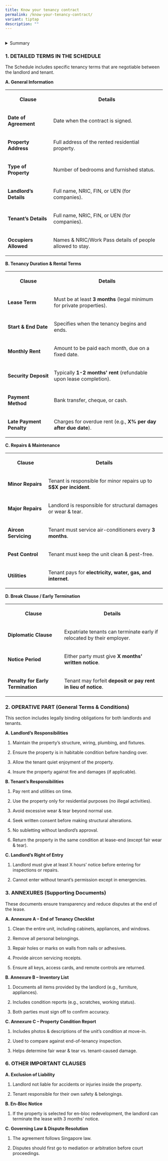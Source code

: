 ```yaml
---
title: Know your tenancy contract
permalink: /know-your-tenancy-contract/
variant: tiptap
description: ""
---
```

<h2></h2>
<div data-type="detailGroup" class="isomer-accordion-group isomer-accordion isomer-accordion-white">
<details class="isomer-details">
<summary>Summary</summary>
<div data-type="detailsContent" class="isomer-details-content">
<p>✔ Mandatory Minimum Lease: 3 months (for private residential properties).
<br>✔ Security Deposit: Typically 1-2 months' rent (refundable).
<br>✔ Minor Repairs: Tenant covers up to S$X per incident; major repairs are
landlord’s duty.
<br>✔ Aircon Servicing: Tenant must service it every 3 months.
<br>✔ Early Termination: Diplomatic Clause applies for expats (if included).
<br>✔ End-of-Tenancy Inspection: Unit must be clean &amp; in original condition.</p>
</div>
</details>
</div>
<p></p>
<h3>1. DETAILED TERMS IN THE SCHEDULE</h3>
<p>The Schedule includes specific tenancy terms that are negotiable between
the landlord and tenant.</p>
<p><strong>A. General Information</strong>
</p>
<table style="minWidth: 50px">
<colgroup>
<col>
<col>
</colgroup>
<tbody>
<tr>
<th rowspan="1" colspan="1">
<p>Clause</p>
</th>
<th rowspan="1" colspan="1">
<p>Details</p>
</th>
</tr>
<tr>
<td rowspan="1" colspan="1">
<p><strong>Date of Agreement</strong>
</p>
</td>
<td rowspan="1" colspan="1">
<p>Date when the contract is signed.</p>
</td>
</tr>
<tr>
<td rowspan="1" colspan="1">
<p><strong>Property Address</strong>
</p>
</td>
<td rowspan="1" colspan="1">
<p>Full address of the rented residential property.</p>
</td>
</tr>
<tr>
<td rowspan="1" colspan="1">
<p><strong>Type of Property</strong>
</p>
</td>
<td rowspan="1" colspan="1">
<p>Number of bedrooms and furnished status.</p>
</td>
</tr>
<tr>
<td rowspan="1" colspan="1">
<p><strong>Landlord’s Details</strong>
</p>
</td>
<td rowspan="1" colspan="1">
<p>Full name, NRIC, FIN, or UEN (for companies).</p>
</td>
</tr>
<tr>
<td rowspan="1" colspan="1">
<p><strong>Tenant’s Details</strong>
</p>
</td>
<td rowspan="1" colspan="1">
<p>Full name, NRIC, FIN, or UEN (for companies).</p>
</td>
</tr>
<tr>
<td rowspan="1" colspan="1">
<p><strong>Occupiers Allowed</strong>
</p>
</td>
<td rowspan="1" colspan="1">
<p>Names &amp; NRIC/Work Pass details of people allowed to stay.</p>
</td>
</tr>
</tbody>
</table>
<p></p>
<p><strong>B. Tenancy Duration &amp; Rental Terms</strong>
</p>
<table style="minWidth: 50px">
<colgroup>
<col>
<col>
</colgroup>
<tbody>
<tr>
<th rowspan="1" colspan="1">
<p>Clause</p>
</th>
<th rowspan="1" colspan="1">
<p>Details</p>
</th>
</tr>
<tr>
<td rowspan="1" colspan="1">
<p><strong>Lease Term</strong>
</p>
</td>
<td rowspan="1" colspan="1">
<p>Must be at least <strong>3 months</strong> (legal minimum for private properties).</p>
</td>
</tr>
<tr>
<td rowspan="1" colspan="1">
<p><strong>Start &amp; End Date</strong>
</p>
</td>
<td rowspan="1" colspan="1">
<p>Specifies when the tenancy begins and ends.</p>
</td>
</tr>
<tr>
<td rowspan="1" colspan="1">
<p><strong>Monthly Rent</strong>
</p>
</td>
<td rowspan="1" colspan="1">
<p>Amount to be paid each month, due on a fixed date.</p>
</td>
</tr>
<tr>
<td rowspan="1" colspan="1">
<p><strong>Security Deposit</strong>
</p>
</td>
<td rowspan="1" colspan="1">
<p>Typically <strong>1-2 months' rent</strong> (refundable upon lease completion).</p>
</td>
</tr>
<tr>
<td rowspan="1" colspan="1">
<p><strong>Payment Method</strong>
</p>
</td>
<td rowspan="1" colspan="1">
<p>Bank transfer, cheque, or cash.</p>
</td>
</tr>
<tr>
<td rowspan="1" colspan="1">
<p><strong>Late Payment Penalty</strong>
</p>
</td>
<td rowspan="1" colspan="1">
<p>Charges for overdue rent (e.g., <strong>X% per day after due date</strong>).</p>
</td>
</tr>
</tbody>
</table>
<p></p>
<p><strong>C. Repairs &amp; Maintenance</strong>
</p>
<table style="minWidth: 50px">
<colgroup>
<col>
<col>
</colgroup>
<tbody>
<tr>
<th rowspan="1" colspan="1">
<p>Clause</p>
</th>
<th rowspan="1" colspan="1">
<p>Details</p>
</th>
</tr>
<tr>
<td rowspan="1" colspan="1">
<p><strong>Minor Repairs</strong>
</p>
</td>
<td rowspan="1" colspan="1">
<p>Tenant is responsible for minor repairs up to <strong>S$X per incident</strong>.</p>
</td>
</tr>
<tr>
<td rowspan="1" colspan="1">
<p><strong>Major Repairs</strong>
</p>
</td>
<td rowspan="1" colspan="1">
<p>Landlord is responsible for structural damages or wear &amp; tear.</p>
</td>
</tr>
<tr>
<td rowspan="1" colspan="1">
<p><strong>Aircon Servicing</strong>
</p>
</td>
<td rowspan="1" colspan="1">
<p>Tenant must service air-conditioners every <strong>3 months</strong>.</p>
</td>
</tr>
<tr>
<td rowspan="1" colspan="1">
<p><strong>Pest Control</strong>
</p>
</td>
<td rowspan="1" colspan="1">
<p>Tenant must keep the unit clean &amp; pest-free.</p>
</td>
</tr>
<tr>
<td rowspan="1" colspan="1">
<p><strong>Utilities</strong>
</p>
</td>
<td rowspan="1" colspan="1">
<p>Tenant pays for <strong>electricity, water, gas, and internet</strong>.</p>
</td>
</tr>
</tbody>
</table>
<p></p>
<p><strong>D. Break Clause / Early Termination</strong>
</p>
<table style="minWidth: 50px">
<colgroup>
<col>
<col>
</colgroup>
<tbody>
<tr>
<th rowspan="1" colspan="1">
<p>Clause</p>
</th>
<th rowspan="1" colspan="1">
<p>Details</p>
</th>
</tr>
<tr>
<td rowspan="1" colspan="1">
<p><strong>Diplomatic Clause</strong>
</p>
</td>
<td rowspan="1" colspan="1">
<p>Expatriate tenants can terminate early if relocated by their employer.</p>
</td>
</tr>
<tr>
<td rowspan="1" colspan="1">
<p><strong>Notice Period</strong>
</p>
</td>
<td rowspan="1" colspan="1">
<p>Either party must give <strong>X months’ written notice</strong>.</p>
</td>
</tr>
<tr>
<td rowspan="1" colspan="1">
<p><strong>Penalty for Early Termination</strong>
</p>
</td>
<td rowspan="1" colspan="1">
<p>Tenant may forfeit <strong>deposit or pay rent in lieu of notice</strong>.</p>
</td>
</tr>
</tbody>
</table>
<h3>2. OPERATIVE PART (General Terms &amp; Conditions)</h3>
<p>This section includes legally binding obligations for both landlords and
tenants.</p>
<p><strong>A. Landlord’s Responsibilities</strong>
</p>
<ol data-tight="true" class="tight">
<li>
<p>Maintain the property’s structure, wiring, plumbing, and fixtures.</p>
</li>
<li>
<p>Ensure the property is in habitable condition before handing over.</p>
</li>
<li>
<p>Allow the tenant quiet enjoyment of the property.</p>
</li>
<li>
<p>Insure the property against fire and damages (if applicable).</p>
</li>
</ol>
<p><strong>B. Tenant’s Responsibilities</strong>
</p>
<ol data-tight="true" class="tight">
<li>
<p>Pay rent and utilities on time.</p>
</li>
<li>
<p>Use the property only for residential purposes (no illegal activities).</p>
</li>
<li>
<p>Avoid excessive wear &amp; tear beyond normal use.</p>
</li>
<li>
<p>Seek written consent before making structural alterations.</p>
</li>
<li>
<p>No subletting without landlord’s approval.</p>
</li>
<li>
<p>Return the property in the same condition at lease-end (except fair wear
&amp; tear).</p>
</li>
</ol>
<p><strong>C. Landlord’s Right of Entry</strong>
</p>
<ol data-tight="true" class="tight">
<li>
<p>Landlord must give at least X hours’ notice before entering for inspections
or repairs.</p>
</li>
<li>
<p>Cannot enter without tenant’s permission except in emergencies.</p>
</li>
</ol>
<h3>3. ANNEXURES (Supporting Documents)</h3>
<p>These documents ensure transparency and reduce disputes at the end of
the lease.</p>
<p><strong>A. Annexure A – End of Tenancy Checklist</strong>
</p>
<ol data-tight="true" class="tight">
<li>
<p>Clean the entire unit, including cabinets, appliances, and windows.</p>
</li>
<li>
<p>Remove all personal belongings.</p>
</li>
<li>
<p>Repair holes or marks on walls from nails or adhesives.</p>
</li>
<li>
<p>Provide aircon servicing receipts.</p>
</li>
<li>
<p>Ensure all keys, access cards, and remote controls are returned.</p>
</li>
</ol>
<p></p>
<p><strong>B. Annexure B – Inventory List</strong>
</p>
<ol data-tight="true" class="tight">
<li>
<p>Documents all items provided by the landlord (e.g., furniture, appliances).</p>
</li>
<li>
<p>Includes condition reports (e.g., scratches, working status).</p>
</li>
<li>
<p>Both parties must sign off to confirm accuracy.</p>
</li>
</ol>
<p></p>
<p><strong>C. Annexure C – Property Condition Report</strong>
</p>
<ol data-tight="true" class="tight">
<li>
<p>Includes photos &amp; descriptions of the unit’s condition at move-in.</p>
</li>
<li>
<p>Used to compare against end-of-tenancy inspection.</p>
</li>
<li>
<p>Helps determine fair wear &amp; tear vs. tenant-caused damage.</p>
</li>
</ol>
<h3>6. OTHER IMPORTANT CLAUSES</h3>
<p><strong>A. Exclusion of Liability</strong>
</p>
<ol data-tight="true" class="tight">
<li>
<p>Landlord not liable for accidents or injuries inside the property.</p>
</li>
<li>
<p>Tenant responsible for their own safety &amp; belongings.</p>
</li>
</ol>
<p><strong>B. En-Bloc Notice</strong>
</p>
<ol data-tight="true" class="tight">
<li>
<p>If the property is selected for en-bloc redevelopment, the landlord can
terminate the lease with 3 months' notice.</p>
</li>
</ol>
<p><strong>C. Governing Law &amp; Dispute Resolution</strong>
</p>
<ol data-tight="true" class="tight">
<li>
<p>The agreement follows Singapore law.</p>
</li>
<li>
<p>Disputes should first go to mediation or arbitration before court proceedings.</p>
</li>
</ol>
<p></p>